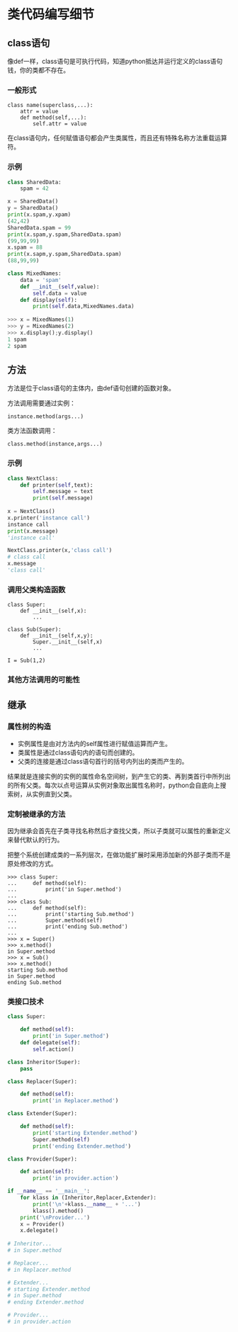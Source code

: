 # 类代码编写细节

## class语句

像def一样，class语句是可执行代码，知道python抵达并运行定义的class语句钱，你的类都不存在。

### 一般形式

```
class name(superclass,...):
    attr = value
    def method(self,...):
        self.attr = value
```

在class语句内，任何赋值语句都会产生类属性，而且还有特殊名称方法重载运算符。

### 示例

```python
class SharedData:
    spam = 42

x = SharedData()
y = SharedData()
print(x.spam,y.xpam)
(42,42)
SharedData.spam = 99
print(x.spam,y.spam,SharedData.spam)
(99,99,99)
x.spam = 88
print(x.sapm,y.spam,SharedData.spam)
(88,99,99)

class MixedNames:
    data = 'spam'
    def __init__(self,value):
        self.data = value
    def display(self):
        print(self.data,MixedNames.data)
        
>>> x = MixedNames(1)
>>> y = MixedNames(2)
>>> x.display();y.display()
1 spam
2 spam
```

## 方法

方法是位于class语句的主体内，由def语句创建的函数对象。

方法调用需要通过实例：

```
instance.method(args...)
```

类方法函数调用：

```
class.method(instance,args...)
```

### 示例

```python
class NextClass:
    def printer(self,text):
        self.message = text
        print(self.message)
        
x = NextClass()
x.printer('instance call')
instance call
print(x.message)
'instance call'

NextClass.printer(x,'class call')
# class call
x.message
'class call'
```

### 调用父类构造函数

```
class Super:
    def __init__(self,x):
        ...

class Sub(Super):
    def __init__(self,x,y):
        Super.__init__(self,x)
        ...
        
I = Sub(1,2)
```

### 其他方法调用的可能性

## 继承

### 属性树的构造

- 实例属性是由对方法内的self属性进行赋值运算而产生。
- 类属性是通过class语句内的语句而创建的。
- 父类的连接是通过class语句首行的括号内列出的类而产生的。

结果就是连接实例的实例的属性命名空间树，到产生它的类、再到类首行中所列出的所有父类。每次以点号运算从实例对象取出属性名称时，python会自底向上搜索树，从实例直到父类。

### 定制被继承的方法

因为继承会首先在子类寻找名称然后才查找父类，所以子类就可以属性的重新定义来替代默认的行为。

把整个系统创建成类的一系列层次，在做功能扩展时采用添加新的外部子类而不是原处修改的方式。

```
>>> class Super:
...     def method(self):
...         print('in Super.method')
... 
>>> class Sub:
...     def method(self):
...         print('starting Sub.method')
...         Super.method(self)
...         print('ending Sub.method')
... 
>>> x = Super()
>>> x.method()
in Super.method
>>> x = Sub()
>>> x.method()
starting Sub.method
in Super.method
ending Sub.method

```

### 类接口技术

```python
class Super:

    def method(self):
        print('in Super.method')
    def delegate(self):
        self.action()

class Inheritor(Super):
    pass

class Replacer(Super):

    def method(self):
        print('in Replacer.method')

class Extender(Super):

    def method(self):
        print('starting Extender.method')
        Super.method(self)
        print('ending Extender.method')

class Provider(Super):

    def action(self):
        print('in provider.action')

if __name__ == '__main__':
    for klass in (Inheritor,Replacer,Extender):
        print('\n'+klass.__name__ + '...')
        klass().method()
    print('\nProvider...')
    x = Provider()
    x.delegate()
    
# Inheritor...
# in Super.method

# Replacer...
# in Replacer.method

# Extender...
# starting Extender.method
# in Super.method
# ending Extender.method

# Provider...
# in provider.action
```

